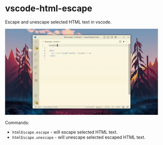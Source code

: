 # vscode-html-escape

Escape and unescape selected HTML text in vscode.

![](preview.gif)

Commands:

- `htmlEscape.escape` - will escape selected HTML text.
- `htmlEscape.unescape` - will unescape selected escaped HTML text.

